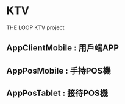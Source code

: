 # KTV
THE LOOP KTV project

## AppClientMobile : 用戶端APP

## AppPosMobile : 手持POS機

## AppPosTablet : 接待POS機
